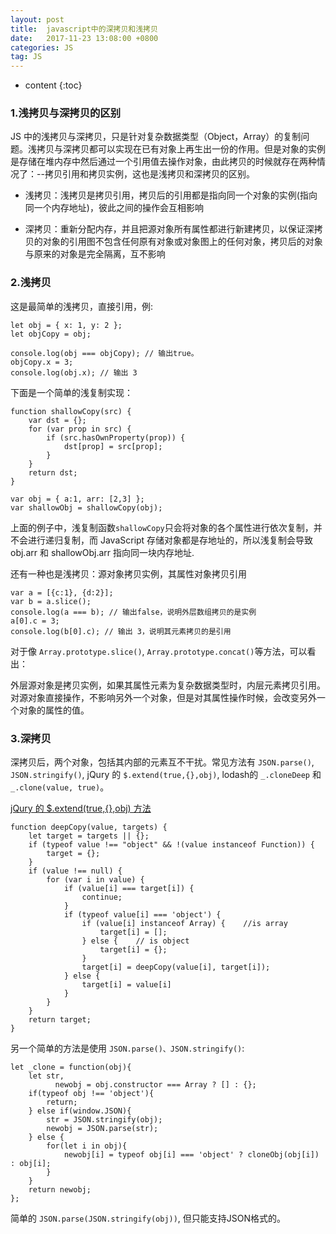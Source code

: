 ```yaml
---
layout: post
title:  javascript中的深拷贝和浅拷贝
date:   2017-11-23 13:08:00 +0800
categories: JS
tag: JS
---
```


* content
{:toc}

### 1.浅拷贝与深拷贝的区别

JS 中的浅拷贝与深拷贝，只是针对复杂数据类型（Object，Array）的复制问题。浅拷贝与深拷贝都可以实现在已有对象上再生出一份的作用。但是对象的实例是存储在堆内存中然后通过一个引用值去操作对象，由此拷贝的时候就存在两种情况了：--拷贝引用和拷贝实例，这也是浅拷贝和深拷贝的区别。

- 浅拷贝：浅拷贝是拷贝引用，拷贝后的引用都是指向同一个对象的实例(指向同一个内存地址)，彼此之间的操作会互相影响

- 深拷贝：重新分配内存，并且把源对象所有属性都进行新建拷贝，以保证深拷贝的对象的引用图不包含任何原有对象或对象图上的任何对象，拷贝后的对象与原来的对象是完全隔离，互不影响

### 2.浅拷贝

这是最简单的浅拷贝，直接引用，例:

```
let obj = { x: 1, y: 2 };
let objCopy = obj;

console.log(obj === objCopy); // 输出true。
objCopy.x = 3;
console.log(obj.x); // 输出 3
```

下面是一个简单的浅复制实现：

```
function shallowCopy(src) {
  	var dst = {};
  	for (var prop in src) {
    	if (src.hasOwnProperty(prop)) {
      		dst[prop] = src[prop];
    	}
  	}
  	return dst;
}

var obj = { a:1, arr: [2,3] };
var shallowObj = shallowCopy(obj);
```

上面的例子中，浅复制函数`shallowCopy`只会将对象的各个属性进行依次复制，并不会进行递归复制，而 JavaScript 存储对象都是存地址的，所以浅复制会导致 obj.arr 和 shallowObj.arr 指向同一块内存地址.

还有一种也是浅拷贝：源对象拷贝实例，其属性对象拷贝引用

```
var a = [{c:1}, {d:2}];
var b = a.slice();
console.log(a === b); // 输出false，说明外层数组拷贝的是实例
a[0].c = 3;
console.log(b[0].c); // 输出 3，说明其元素拷贝的是引用
```

对于像 `Array.prototype.slice()`, `Array.prototype.concat()`等方法，可以看出：

外层源对象是拷贝实例，如果其属性元素为复杂数据类型时，内层元素拷贝引用。
对源对象直接操作，不影响另外一个对象，但是对其属性操作时候，会改变另外一个对象的属性的值。

### 3.深拷贝

深拷贝后，两个对象，包括其内部的元素互不干扰。常见方法有 `JSON.parse()`, `JSON.stringify()`, jQury 的 `$.extend(true,{},obj)`, lodash的 `_.cloneDeep` 和 `_.clone(value, true)`。

[jQury 的 $.extend(true,{},obj) 方法](https://github.com/jquery/jquery/blob/1472290917f17af05e98007136096784f9051fab/src/core.js#L121)

```
function deepCopy(value, targets) {
    let target = targets || {};
    if (typeof value !== "object" && !(value instanceof Function)) {
        target = {};
    }
    if (value !== null) {
        for (var i in value) {
            if (value[i] === target[i]) {
                continue;
            }
            if (typeof value[i] === 'object') {
                if (value[i] instanceof Array) {    //is array
                    target[i] = [];
                } else {    // is object
                    target[i] = {};
                }
                target[i] = deepCopy(value[i], target[i]);
            } else {
                target[i] = value[i]
            }
        }
    }
    return target;
}
```

另一个简单的方法是使用 `JSON.parse()、JSON.stringify()`:

```
let _clone = function(obj){
    let str, 
    	  newobj = obj.constructor === Array ? [] : {};
    if(typeof obj !== 'object'){
        return;
    } else if(window.JSON){
        str = JSON.stringify(obj); 
        newobj = JSON.parse(str); 
    } else {
        for(let i in obj){
            newobj[i] = typeof obj[i] === 'object' ? cloneObj(obj[i]) : obj[i]; 
        }
    }
    return newobj;
};
```

简单的 `JSON.parse(JSON.stringify(obj))`, 但只能支持JSON格式的。


